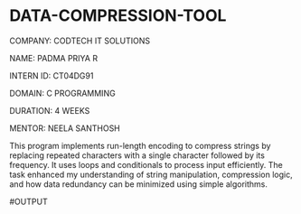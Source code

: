 # DATA-COMPRESSION-TOOL

COMPANY: CODTECH IT SOLUTIONS

NAME: PADMA PRIYA R

INTERN ID: CT04DG91

DOMAIN: C PROGRAMMING

DURATION: 4 WEEKS

MENTOR: NEELA SANTHOSH

This program implements run-length encoding to compress strings by replacing repeated characters with a single character followed by its frequency. It uses loops and conditionals to process input efficiently. The task enhanced my understanding of string manipulation, compression logic, and how data redundancy can be minimized using simple algorithms.

#OUTPUT
